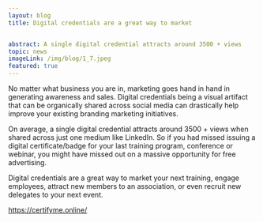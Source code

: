 ```yaml
---
layout: blog
title: Digital credentials are a great way to market


abstract: A single digital credential attracts around 3500 + views
topic: news
imageLink: /img/blog/1_7.jpeg
featured: true
---
```




No matter what business you are in, marketing goes hand in hand in generating awareness and sales. Digital credentials being a visual artifact that can be organically shared across social media can drastically help improve your existing branding marketing initiatives.

On average, a single digital credential attracts around 3500 + views when shared across just one medium like LinkedIn. So if you had missed issuing a digital certificate/badge for your last training program, conference or webinar, you might have missed out on a massive opportunity for free advertising.

Digital credentials are a great way to market your next training, engage employees, attract new members to an association, or even recruit new delegates to your next event.

https://certifyme.online/

